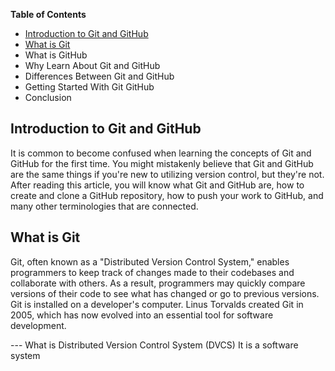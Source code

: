 **Table of Contents**
- [Introduction to Git and GitHub](#introduction-to-git-and-github)
- [What is Git](#what-is-git)
- What is GitHub
- Why Learn About Git and GitHub
- Differences Between Git and GitHub
- Getting Started With Git GitHub
- Conclusion

## Introduction to Git and GitHub
It is common to become confused when learning the concepts of Git and GitHub for the first time. You might mistakenly believe that Git and GitHub are the same things if you're new to utilizing version control, but they're not.
After reading this article, you will know what Git and GitHub are, how to create and clone a GitHub repository, how to push your work to GitHub, and many other terminologies that are connected.

## What is Git
Git, often known as a "Distributed Version Control System," enables programmers to keep track of changes made to their codebases and collaborate with others. As a result, programmers may quickly compare versions of their code to see what has changed or go to previous versions. Git is installed on a developer's computer.
Linus Torvalds created Git in 2005, which has now evolved into an essential tool for software development.

--- What is Distributed Version Control System (DVCS)
It is a software system